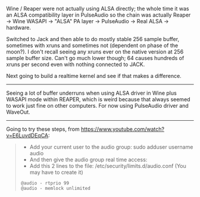 Wine / Reaper were not actually using ALSA directly; the whole time it was an ALSA compatibility layer in PulseAudio so the chain was actually Reaper -> Wine WASAPI -> "ALSA" PA layer -> PulseAudio -> Real ALSA -> hardware.

Switched to Jack and then able to do mostly stable 256 sample buffer, sometimes with xruns and sometimes not (dependent on phase of the moon?). I don't recall seeing any xruns ever on the native version at 256 sample buffer size. Can't go much lower though; 64 causes hundreds of xruns per second even with nothing connected to JACK.

Next going to build a realtime kernel and see if that makes a difference.

---

Seeing a lot of buffer underruns when using ALSA driver in Wine plus WASAPI mode within REAPER, which is weird because that always seemed to work just fine on other computers. For now using PulseAudio driver and WaveOut.

---

Going to try these steps, from https://www.youtube.com/watch?v=E6LuvdDEqCA:

>  - Add your current user to the audio group: sudo adduser username audio
>  - And then give the audio group real time access:
>  - Add this 2 lines to the file: /etc/security/limits.d/audio.conf (You may have to create it)
>  ```
>  @audio - rtprio 99
>  @audio - memlock unlimited
>  ```

